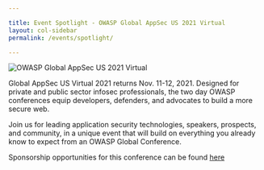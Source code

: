 ```yaml
---

title: Event Spotlight - OWASP Global AppSec US 2021 Virtual
layout: col-sidebar
permalink: /events/spotlight/

---
```


![OWASP Global AppSec US 2021 Virtual](https://usa.globalappsec.org/assets/images/virtualUSheader.png)

Global AppSec US Virtual 2021 returns Nov. 11-12, 2021. Designed for private and public sector infosec professionals, the two day OWASP conferences equip developers, defenders, and advocates to build a more secure web.

Join us for leading application security technologies, speakers, prospects, and community, in a unique event that will build on everything you already know to expect from an OWASP Global Conference.     

Sponsorship opportunities for this conference can be found [here](https://usa.globalappsec.org/assets/images/Global_AppSec_US_2021_Sponsorship_.pdf)
